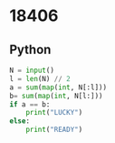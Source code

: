 # 18406

## Python

```python
N = input()
l = len(N) // 2
a = sum(map(int, N[:l]))
b= sum(map(int, N[l:]))
if a == b:
    print("LUCKY")
else:
    print("READY")


```
